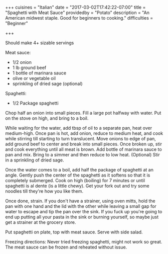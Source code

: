+++
cuisines = "Italian"
date = "2017-03-02T17:42:22-07:00"
title = "Spaghetti with Meat Sauce"
providedby = "Potato"
description = "An American midwest staple. Good for beginners to cooking."
difficulties = "Beginner"

+++

Should make 4+ sizable servings

Meat sauce:

* 1/2 onion
* 1 lb ground beef
* 1 bottle of marinara sauce
* olive or vegetable oil
* sprinkling of dried sage (optional)

Spaghetti:

* 1/2 Package spaghetti

Chop half an onion into small pieces. Fill a large pot halfway with water. Put on the stove on high, and bring to a boil.

While waiting for the water, add tbsp of oil to a separate pan, heat over medium-high. Once pan is hot, add onion, reduce to medium heat, and cook while stirring till starting to turn translucent. Move onions to edge of pan, add ground beef to center and break into small pieces. Once broken up, stir and cook everything until all meat is brown. Add bottle of marinara sauce to pan and mix. Bring to a simmer and then reduce to low heat. (Optional) Stir in a sprinkling of dried sage.

Once the water comes to a boil, add half the package of spaghetti at an angle. Gently push the center of the spaghetti as it softens so that it is completely submerged. Cook on high (boiling) for 7 minutes or until spaghetti is al dente (is a little chewy). Get your fork out and try some noodles till they're how you like them.

Once done, strain. If you don't have a strainer, using oven mitts, hold the pan with one hand and the lid with the other while leaving a small gap for water to escape and tip the pan over the sink. If you fuck up you're going to end up putting all your pasta in the sink or burning yourself, so maybe just get a strainer at the grocery store.

Put spaghetti on plate, top with meat sauce. Serve with side salad.

Freezing directions: Never tried freezing spaghetti, might not work so great. The meat sauce can be frozen and reheated without issue.